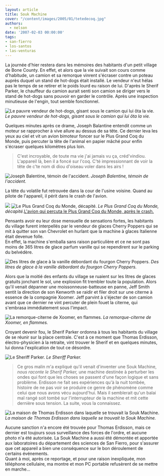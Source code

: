 ```yaml
---
layout: article
title: Souk Machine
cover: "/content/images/2005/01/tetedecoq.jpg"
authors:
  - nelson
date: '2007-02-03 00:00:00'
tags:
- san-fierro
- los-santos
- las-venturas
---
```


La journée d'hier restera dans les mémoires des habitants d'un petit village de Bone County. En effet, et alors que la vie suivait son cours comme d'habitude, un camion et sa remorque vinrent s'écraser contre un poteau auprès duquel un stand de hot-dogs était installé. Le vendeur n'eut hélas pas le temps de se retirer et le poids lourd eu raison de lui. D'après le Sherif Parker, le chauffeur du camion aurait senti son camion se diriger vers le stand de hot-dogs sans pouvoir en garder le contrôle. Après une inspection minutieuse de l'engin, tout semble fonctionnel.

![Le pauvre vendeur de hot-dogs, gisant sous le camion qui lui ôta la vie.](/content/images/2005/01/camiondog.jpg)
_Le pauvre vendeur de hot-dogs, gisant sous le camion qui lui ôta la vie._

Quelques minutes après ce drame, Joseph Balantine entendit comme un moteur se rapprocher à vive allure au dessus de sa tête. Ce dernier leva les yeux au ciel et vit un avion bimoteur foncer sur le Plus Grand Coq du Monde, puis percuter la tête de l'animal en papier mâché pour enfin s'écraser quelques kilomètres plus loin.

> C'est incroyable, de toute ma vie j'ai jamais vu ça, créd'vindiou. L'appareil là, ben il a foncé sur l'coq. C'té impressionnant de voir la tête de c'te nom di diou d'oiseau voler dans les airs !

![Joseph Balentine, témoin de l'accident.](/content/images/2005/01/credvindiou.jpg)
_Joseph Balentine, témoin de l'accident._

La tête du volatile fut retrouvée dans la cour de l'usine voisine. Quand au pilote de l'appareil, il périt dans le crash de l'avion.

![](/content/images/2005/01/coqsanstete.jpg)
![Le Plus Grand Coq du Monde, décapité.](/content/images/2005/01/tetedecoq.jpg)
_Le Plus Grand Coq du Monde, décapité._[L'avion qui percuta le Plus Grand Coq du Monde, après le crash.](/content/images/2005/01/crashavion.jpg)

Pensants avoir eu leur dose mensuelle de sensations fortes, les habitants du village furent interpellés par le vendeur de glaces Cherry Poppers qui se mit&nbsp;à quitter son van Chevrolet en hurlant que la machine à glaces Italienne était devenue folle.  
En effet, la machine s'emballa sans raison particulière et ce ne&nbsp;sont pas moins de 365 litres de glace parfum vanille qui se rependirent sur le parking du belvédère.

![Des litres de glace à la vanille débordant du fourgon Cherry Poppers.](/content/images/2005/01/megaglace.jpg)
_Des litres de glace à la vanille débordant du fourgon Cherry Poppers._

Alors que la moitié des enfants du village se ruaient sur les litres de glaces gratuits jonchant le sol, une explosion fit trembler toute la population. Alors qu'il venait dépanner une moissonneuse-batteuse en panne, Jeff Smith sentit la direction de son Kenworth se raidir et filer droit sur une citerne à essence de la compagnie Xoomer. Jeff parvint à s'éjecter de son camion avant que ce dernier ne vint percuter de plein fouet la citerne, qui s'embrasa immédiatement sous l'impact.

![La remorque-citerne de Xoomer, en flammes.](/content/images/2005/01/crashzoomer.jpg)
_La remorque-citerne de Xoomer, en flammes._

Croyant devenir fou, le Sherif Parker ordonna à tous les habitants du village de se réunir sur la place centrale. C'est à ce moment que Thomas Erdisson, électro-physicien à la retraite, vint trouver le Sherif et en quelques minutes, lui donna l'explication de tout ce désordre.

![Le Sheriff Parker.](/content/images/2005/01/parkers.jpg)
_Le Sheriff Parker._

> Ce gros malin m'a expliqué qu'il venait d'inventer une Souk Machine, _nous raconte le Sherif Parker,_ une machine destinée à perturber les ondes qui font que les choses se passent d'une façon logique et sans problème. Erdisson ne fait ses expériences qu'à la nuit tombée, histoire de ne pas voir se produire ce genre de phénomène comme celui que nous avons vécu aujourd'hui. Mais il semblerait qu'un balai mal rangé soit tombé sur l'interrupteur de la machine et mit cette dernière sous tension. La suite, vous la connaissez.

![La maison de Thomas Erdisson dans laquelle se trouvait la Souk Machine.](/content/images/2005/01/maisonsouk.jpg)
_La maison de Thomas Erdisson dans laquelle se trouvait la Souk Machine._

Aucune sanction n'a encore été trouvée pour Thomas Erdisson, mais ce dernier est toujours sous surveillance des forces de l'ordre, et aucune photo n'a été autorisée. La Souk Machine a aussi été démontée et apportée aux laboratoires du département des sciences de San Fierro, pour s'assurer que cet appareil a bien une conséquence sur le bon déroulement de certains événements.  
Quant à moi, après ce reportage, et pour une raison inexpliquée, mon téléphone cellulaire, ma montre et mon PC portable refusèrent de se mettre en marche...